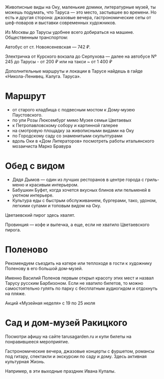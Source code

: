


Живописные виды на Оку, маленькие домики, литературные музей, ты можешь подумать, что Таруса — это место, застывшее во времени. Но есть и другая сторона: джазовые вечера, гастрономические сеты от шеф-поваров и выставки современных художников.

Из Москвы до Тарусы удобнее всего добираться на машине. Общественным транспортом:

Автобус от ст. Новоясеневская — 742 ₽.

Электричка от Курского вокзала до Серпухова — далее на автобусе Nº 245 до Тарусы - от 200 ₽ или на такси ~ от 1 400 ₽

Дополнительные маршруты и локации в Тарусе найдешь в гайде «Никола-Ленивец. Калуга. Таруса».

# Маршрут

- от старого кладбища с подвесным мостом к Дому-музею Паустовского.
- по ули Розы Люксембург мимо Музея семьи Цветаевых
- к Петропавловскому собору и картинной галерее
- на смотровую площадку за живописными видами на Оку
- по Городскому саду со знаменитыми скульптурами
- вдоль Оки в «Дом Литераторов» посмотреть работы итальянского мозаичиста Марко Бравура


# Обед с видом

- ﻿﻿Дядя Дымов — один из лучших ресторанов в центре города с гриль-меню и красивым интерьером.
- ﻿﻿Бабушкин Буфет, когда хочется вкусных блинов или пельменей в уютном интерьере.
- ﻿﻿Культура еды с быстрым обслуживанием, бургерами, тако, удоном, легкими супами и топовым видом на Оку.

Цветаевский пирог здесь хвалят.

Провинция — кофе и выпечка, а еще, если не хватило Цветаевского пирога.


# Поленово

Рекомендуем съездить на катере или теплоходе в гости к художнику Поленову в его большой дом-музей.

Именно Василий Поленов первым открыл красоту этих мест и назвал Тарусу русским Барбизоном. Если не хватило билетов, то можно самостоятельно гулять по парку с бесплатным аудиогидом и отдохнуть на пляже.

Акций «Музейная неделя» с 19 по 25 июля

# Сад и дом-музей Ракицкого

Посмотри афишу на сайте tarusagarden.ru и купи билеты на понравившееся мероприятие.

Гастрономические вечера, джазовые концерты с фуршетом, романсы под гитару, спектакли и экскурсии по саду и дому. Здесь активная культурная Жизнь.

Например, в эти выходные праздник Ивана Купалы.
